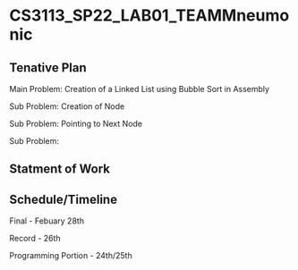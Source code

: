 # CS3113_SP22_LAB01_TEAMMneumonic

## Tenative Plan 
Main Problem: Creation of a Linked List using Bubble Sort in Assembly 

Sub Problem: Creation of Node

Sub Problem: Pointing to Next Node 

Sub Problem: 


## Statment of Work 


## Schedule/Timeline 
 Final - Febuary 28th 
 
 Record - 26th
 
 Programming Portion - 24th/25th
 
 
 
